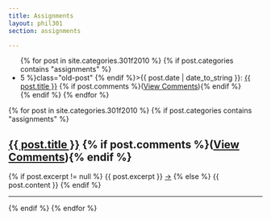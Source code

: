 ```yaml
---
title: Assignments
layout: phil301
section: assignments

---
```


<article class="postindex">
<ul>
{% for post in site.categories.301f2010 %}
{% if post.categories contains "assignments" %}
<li {% if forloop.index > 5 %}class="old-post" {% endif %}><span class="postdate">{{ post.date | date_to_string }}</span>: <a class="title" href="{{ post.url }}">{{ post.title }}</a>  {% if post.comments %}<span class="comments">(<a href="{{ post.url }}#disqus_thread">View Comments</a>)</span>{% endif %} </li>
{% endif %}
{% endfor %}
</ul>
</article>

{% for post in site.categories.301f2010 %}
{% if post.categories contains "assignments" %}
<article>
  <h1><a class="title" href="{{ post.url }}">{{ post.title }}</a> {% if post.comments %}<span class="comments">(<a href="{{ post.url }}#disqus_thread">View Comments</a>)</span>{% endif %}
  </h1>
  {% if post.excerpt != null %}
  {{ post.excerpt }}
  <a href="{{ post.url }}">→</a>
  {% else %}
  {{ post.content }}
  {% endif %}
  <hr>
</article>
{% endif %}
{% endfor %}